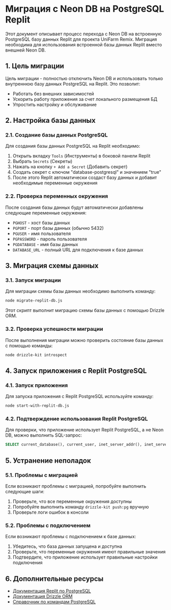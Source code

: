 # Миграция с Neon DB на PostgreSQL Replit

Этот документ описывает процесс перехода с Neon DB на встроенную PostgreSQL базу данных Replit для проекта UniFarm Remix. Миграция необходима для использования встроенной базы данных Replit вместо внешней Neon DB.

## 1. Цель миграции

Цель миграции - полностью отключить Neon DB и использовать только внутреннюю базу данных PostgreSQL на Replit. Это позволит:

- Работать без внешних зависимостей
- Ускорить работу приложения за счет локального размещения БД
- Упростить настройку и обслуживание

## 2. Настройка базы данных

### 2.1. Создание базы данных PostgreSQL

Для создания базы данных PostgreSQL на Replit необходимо:

1. Открыть вкладку `Tools` (Инструменты) в боковой панели Replit
2. Выбрать `Secrets` (Секреты)
3. Нажать на кнопку `+ Add a Secret` (Добавить секрет)
4. Создать секрет с ключом "database-postgresql" и значением "true"
5. После этого Replit автоматически создаст базу данных и добавит необходимые переменные окружения

### 2.2. Проверка переменных окружения

После создания базы данных будут автоматически добавлены следующие переменные окружения:

- `PGHOST` - хост базы данных
- `PGPORT` - порт базы данных (обычно 5432)
- `PGUSER` - имя пользователя
- `PGPASSWORD` - пароль пользователя
- `PGDATABASE` - имя базы данных
- `DATABASE_URL` - полный URL для подключения к базе данных

## 3. Миграция схемы данных

### 3.1. Запуск миграции

Для миграции схемы базы данных необходимо выполнить команду:

```bash
node migrate-replit-db.js
```

Этот скрипт выполнит миграцию схемы базы данных с помощью Drizzle ORM.

### 3.2. Проверка успешности миграции

После выполнения миграции можно проверить состояние базы данных с помощью команды:

```bash
node drizzle-kit introspect
```

## 4. Запуск приложения с Replit PostgreSQL

### 4.1. Запуск приложения

Для запуска приложения с Replit PostgreSQL используйте команду:

```bash
node start-with-replit-db.js
```

### 4.2. Подтверждение использования Replit PostgreSQL

Для проверки, что приложение использует Replit PostgreSQL, а не Neon DB, можно выполнить SQL-запрос:

```sql
SELECT current_database(), current_user, inet_server_addr(), inet_server_port();
```

## 5. Устранение неполадок

### 5.1. Проблемы с миграцией

Если возникают проблемы с миграцией, попробуйте выполнить следующие шаги:

1. Проверьте, что все переменные окружения доступны
2. Попробуйте выполнить команду `drizzle-kit push:pg` вручную
3. Проверьте логи ошибок в консоли

### 5.2. Проблемы с подключением

Если возникают проблемы с подключением к базе данных:

1. Убедитесь, что база данных запущена и доступна
2. Проверьте, что переменные окружения имеют правильные значения
3. Подтвердите, что приложение использует правильные настройки подключения

## 6. Дополнительные ресурсы

- [Документация Replit по PostgreSQL](https://docs.replit.com/hosting/databases/postgresql-database)
- [Документация Drizzle ORM](https://orm.drizzle.team/docs/overview)
- [Справочник по командам PostgreSQL](https://www.postgresql.org/docs/current/sql-commands.html)